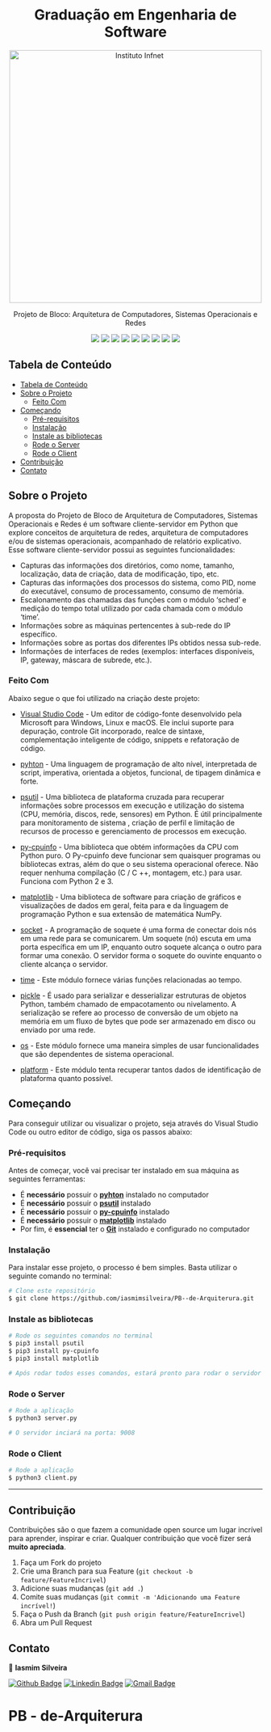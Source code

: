 <h1 align="center">
   Graduação em Engenharia de Software
</h1>

<p align="center">
   <img width="500px" src="" alt="Instituto Infnet" width="280"/>
</p>

<p align="center">
    Projeto de Bloco: Arquitetura de Computadores, Sistemas Operacionais e Redes
</p>

<p align="center">
  <img src="https://img.shields.io/badge/python-v3.7.6-blue" />
  <img src="https://img.shields.io/badge/psutil-v5.8.0-orange" />
  <img src="https://img.shields.io/badge/pycpuinfo-v7.0.0-orange" />
  <img src="https://img.shields.io/badge/matplotlib-v3.3.4-orange" />
  <img src="https://img.shields.io/badge/socket-lightgrey" />
  <img src="https://img.shields.io/badge/time-lightgrey" />
  <img src="https://img.shields.io/badge/pickle-lightgrey" />
  <img src="https://img.shields.io/badge/os-lightgrey" />
  <img src="https://img.shields.io/badge/platform-lightgrey" />
</p>

## Tabela de Conteúdo

- [Tabela de Conteúdo](#tabela-de-conte%C3%BAdo)
- [Sobre o Projeto](#sobre-o-projeto)
  - [Feito Com](#feito-com)
- [Começando](#come%C3%A7ando)
  - [Pré-requisitos](#pr%C3%A9-requisitos)
  - [Instalação](#instala%C3%A7%C3%A3o)
  - [Instale as bibliotecas](#instale-as-bibliotecas)
  - [Rode o Server](#rode-o-server)
  - [Rode o Client](#rode-o-client)
- [Contribuição](#contribui%C3%A7%C3%A3o)
- [Contato](#contato)

## Sobre o Projeto
  
A proposta do Projeto de Bloco de Arquitetura de Computadores, Sistemas Operacionais e Redes é um software cliente-servidor em Python que explore conceitos de arquitetura de redes, arquitetura de computadores e/ou de sistemas operacionais, acompanhado de relatório explicativo. </br>
Esse software cliente-servidor possui as seguintes funcionalidades:
- Capturas das informações dos diretórios, como nome, tamanho, localização, data de criação, data de modificação, tipo, etc.
- Capturas das informações dos processos do sistema, como PID, nome do executável, consumo de processamento, consumo de memória.
- Escalonamento das chamadas das funções com o módulo ‘sched’ e medição do tempo total utilizado por cada chamada com o módulo ‘time’.
- Informações sobre as máquinas pertencentes à sub-rede do IP específico.
- Informações sobre as portas dos diferentes IPs obtidos nessa sub-rede.
- Informações de interfaces de redes (exemplos: interfaces disponíveis, IP, gateway, máscara de subrede, etc.).

### Feito Com

Abaixo segue o que foi utilizado na criação deste projeto:

- [Visual Studio Code](https://code.visualstudio.com/) - Um editor de código-fonte desenvolvido pela Microsoft para Windows, Linux e macOS. Ele inclui suporte para depuração, controle Git incorporado, realce de sintaxe, complementação inteligente de código, snippets e refatoração de código.

- [pyhton](https://www.python.org/) - Uma linguagem de programação de alto nível, interpretada de script, imperativa, orientada a objetos, funcional, de tipagem dinâmica e forte.

- [psutil](https://pypi.org/project/psutil/) - Uma biblioteca de plataforma cruzada para recuperar informações sobre processos em execução e utilização do sistema (CPU, memória, discos, rede, sensores) em Python. É útil principalmente para monitoramento de sistema , criação de perfil e limitação de recursos de processo e gerenciamento de processos em execução. 

- [py-cpuinfo](https://pypi.org/project/py-cpuinfo/) - Uma biblioteca que obtém informações da CPU com Python puro. O Py-cpuinfo deve funcionar sem quaisquer programas ou bibliotecas extras, além do que o seu sistema operacional oferece. Não requer nenhuma compilação (C / C ++, montagem, etc.) para usar. Funciona com Python 2 e 3.

- [matplotlib](https://matplotlib.org/) - Uma biblioteca de software para criação de gráficos e visualizações de dados em geral, feita para e da linguagem de programação Python e sua extensão de matemática NumPy.


- [socket](https://docs.python.org/3/library/socket.html) - A programação de soquete é uma forma de conectar dois nós em uma rede para se comunicarem. Um soquete (nó) escuta em uma porta específica em um IP, enquanto outro soquete alcança o outro para formar uma conexão. O servidor forma o soquete do ouvinte enquanto o cliente alcança o servidor.

- [time](https://docs.python.org/3/library/time.html) - Este módulo fornece várias funções relacionadas ao tempo.

- [pickle](https://docs.python.org/3/library/pickle.html) - É usado para serializar e desserializar estruturas de objetos Python, também chamado de empacotamento ou nivelamento. A serialização se refere ao processo de conversão de um objeto na memória em um fluxo de bytes que pode ser armazenado em disco ou enviado por uma rede.

- [os](https://docs.python.org/3/library/os.html) - Este módulo fornece uma maneira simples de usar funcionalidades que são dependentes de sistema operacional.

- [platform](https://docs.python.org/3/library/platform.html) - Este módulo tenta recuperar tantos dados de identificação de plataforma quanto possível.


## Começando

Para conseguir utilizar ou visualizar o projeto, seja através do Visual Studio Code ou outro editor de código, siga os passos abaixo:

### Pré-requisitos

Antes de começar, você vai precisar ter instalado em sua máquina as seguintes ferramentas:
- É **necessário** possuir o **[pyhton](https://www.python.org/)** instalado no computador
- É **necessário** possuir o **[psutil](https://pypi.org/project/psutil/)** instalado
- É **necessário** possuir o **[py-cpuinfo](https://pypi.org/project/py-cpuinfo/)** instalado
- É **necessário** possuir o **[matplotlib](https://matplotlib.org/)** instalado
- Por fim, é **essencial** ter o **[Git](https://git-scm.com/)** instalado e configurado no computador

### Instalação

Para instalar esse projeto, o processo é bem simples. Basta utilizar o seguinte comando no terminal:

```bash
# Clone este repositório
$ git clone https://github.com/iasmimsilveira/PB--de-Arquiterura.git
```

### Instale as bibliotecas

```bash
# Rode os seguintes comandos no terminal
$ pip3 install psutil
$ pip3 install py-cpuinfo
$ pip3 install matplotlib

# Após rodar todos esses comandos, estará pronto para rodar o servidor :)
```

### Rode o Server

```bash
# Rode a aplicação
$ python3 server.py

# O servidor inciará na porta: 9008
```

### Rode o Client

```bash
# Rode a aplicação
$ python3 client.py
```

---

## Contribuição

Contribuições são o que fazem a comunidade open source um lugar incrível para aprender, inspirar e criar. Qualquer contribuição que você fizer será **muito apreciada**.

1. Faça um Fork do projeto
2. Crie uma Branch para sua Feature (`git checkout -b feature/FeatureIncrivel`)
3. Adicione suas mudanças (`git add .`)
4. Comite suas mudanças (`git commit -m 'Adicionando uma Feature incrível!`)
5. Faça o Push da Branch (`git push origin feature/FeatureIncrivel`)
6. Abra um Pull Request

## Contato

👤  **Iasmim Silveira**

[![Github Badge](https://img.shields.io/badge/-Github-000?style=round-square&logo=Github&logoColor=white&link=https://github.com/iasmimsilveira)](https://github.com/iasmimsilveira)
[![Linkedin Badge](https://img.shields.io/badge/-LinkedIn-blue?style=round-square&logo=Linkedin&logoColor=white&link=https://www.linkedin.com/in/iasmimsilveira/)](https://www.linkedin.com/in/iasmimsilveira/)
[![Gmail Badge](https://img.shields.io/badge/-Gmail-c14438?style=round-square&logo=Gmail&logoColor=white&link=mailto:iasmimdjs@gmail.com)](mailto:iasmimdjs@gmail.com)
# PB - de-Arquiterura

